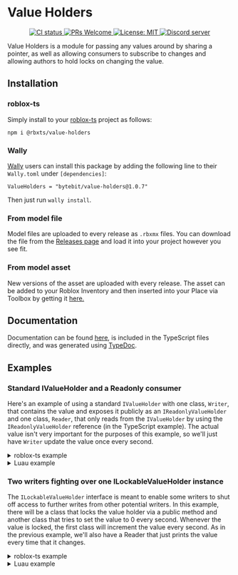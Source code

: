 # Value Holders
<p align="center">
  <a href="https://github.com/Bytebit-Org/roblox-ValueHolders/actions">
      <img src="https://github.com/Bytebit-Org/roblox-ValueHolders/workflows/CI/badge.svg" alt="CI status" />
  </a>
  <a href="http://makeapullrequest.com">
    <img src="https://img.shields.io/badge/PRs-welcome-blue.svg" alt="PRs Welcome" />
  </a>
  <a href="https://opensource.org/licenses/MIT">
    <img src="https://img.shields.io/badge/License-MIT-blue.svg" alt="License: MIT" />
  </a>
  <a href="https://discord.gg/QEz3v8y">
    <img src="https://img.shields.io/badge/discord-join-7289DA.svg?logo=discord&longCache=true&style=flat" alt="Discord server" />
  </a>
</p>

Value Holders is a module for passing any values around by sharing a pointer, as well as allowing consumers to subscribe to changes and allowing authors to hold locks on changing the value.

## Installation
### roblox-ts
Simply install to your [roblox-ts](https://roblox-ts.com/) project as follows:
```
npm i @rbxts/value-holders
```

### Wally
[Wally](https://github.com/UpliftGames/wally/) users can install this package by adding the following line to their `Wally.toml` under `[dependencies]`:
```
ValueHolders = "bytebit/value-holders@1.0.7"
```

Then just run `wally install`.

### From model file
Model files are uploaded to every release as `.rbxmx` files. You can download the file from the [Releases page](https://github.com/Bytebit-Org/roblox-ValueHolders/releases) and load it into your project however you see fit.

### From model asset
New versions of the asset are uploaded with every release. The asset can be added to your Roblox Inventory and then inserted into your Place via Toolbox by getting it [here.](https://www.roblox.com/library/9170323611/Value-Holders-Package)

## Documentation
Documentation can be found [here](https://github.com/Bytebit-Org/roblox-ValueHolders/tree/master/docs), is included in the TypeScript files directly, and was generated using [TypeDoc](https://typedoc.org/).

## Examples
### Standard IValueHolder and a Readonly consumer
Here's an example of using a standard `IValueHolder` with one class, `Writer`, that contains the value and exposes it publicly as an `IReadonlyValueHolder` and one class, `Reader`, that only reads from the `IValueHolder` by using the `IReadonlyValueHolder` reference (in the TypeScript example). The actual value isn't very important for the purposes of this example, so we'll just have `Writer` update the value once every second.

<details>
  <summary>roblox-ts example</summary>

  ```ts
  import { IValueHolder, IReadonlyValueHolder, ValueHolder } from "@rbxts/value-holders";

  export class Writer {
    public readonly valueHolder: IReadonlyValueHolder<number>;

    private readonly internalValueHolder: IValueHolder<number>;

    public constructor() {
      this.internalValueHolder = new ValueHolder(0);
      this.valueHolder = this.internalValueHolder;

      this.incrementValueEverySecond();
    }

    private incrementValueEverySecond() {
      while (true) {
        task.wait(1);
        valueHolder.updateValue(currentValue => currentValue + 1);
      }
    }
  }

  export class Reader {
    public constructor(writer: Writer) {
      this.printEveryValueUpdate(writer.valueHolder);
    }

    private printEveryValueUpdate(valueHolder: IReadonlyValueHolder<number>) {
      valueHolder.valueChanged.Connect(newValue => print("New value is: " + newValue));
    }
  }
  ```
</details>

<details>
  <summary>Luau example</summary>

  ```lua
  local ValueHolder = require(path.to.modules["value-holders"]).ValueHolder

  local Writer = {}
  Writer.__index = Writer

  local WriterConstructor = {}
  function WriterConstructor.new()
    local self = {}
    setmetatable(self, Writer)

    self.valueHolder = ValueHolder.create(0)
    _incrementValueEverySecond(self)

    return self
  end

  function _incrementValueEverySecond(self)
    while true do
      task.wait(1)
      self.valueHolder:updateValue(function (currentValue)
        return currentValue + 1
      end)
    end
  end

  local Reader = {}
  Reader.__index = Reader

  local ReaderConstructor = {}
  function ReaderConstructor.new(writer)
    local self = {}
    setmetatable(self, Reader)

    _printEveryValueUpdate(self, writer.valueHolder)

    return self
  end

  function _printEveryValueUpdate(self, valueHolder)
    valueHolder.valueChanged:Connect(function (newValue)
      print("New value is: ", newValue)
    end)
  end

  return {
    Writer = WriterConstructor,
    Reader = ReaderConstructor
  }
  ```
</details>

### Two writers fighting over one ILockableValueHolder instance
The `ILockableValueHolder` interface is meant to enable some writers to shut off access to further writes from other potential writers. In this example, there will be a class that locks the value holder via a public method and another class that tries to set the value to 0 every second. Whenever the value is locked, the first class will increment the value every second. As in the previous example, we'll also have a Reader that just prints the value every time that it changes.

<details>
  <summary>roblox-ts example</summary>

  ```ts
  import { ILockableValueHolder, IReadonlyValueHolder, LockableValueHolder } from "@rbxts/value-holders";
  
  // not going to use this but just for example purposes
  const exampleLockableValueHolder = LockableValueHolder.create(0);

  export class LockedIncrementingWriter {
    private lockKey: object | undefined = undefined;

    public constructor(private readonly lockableValueHolder: ILockableValueHolder) {
      this.incrementValueEverySecond();
    }

    public takeLock() {
      if (this.lockKey !== undefined) {
        return;
      }

      this.lockKey = this.lockableValueHolder.tryTakeLock();
    }

    public releaseLock() {
      if (this.lockKey !== undefined) {
        return;
      }

      this.lockableValueHolder.releaseLock(this.lockKey);
      this.lockKey = undefined;
    }

    private incrementValueEverySecond() {
      while (true) {
        task.wait(1);
        if (lockableValueHolder.isLocked()) {
          lockableValueHolder.updateValue(
            currentValue => currentValue + 1,
            this.lockKey);
        }
      }
    }
  }

  export class ZeroWriter {
    public constructor(private readonly lockableValueHolder: ILockableValueHolder) {
      this.setValueToZeroEverySecond();
    }

    private setValueToZeroEverySecond() {
      while (true) {
        task.wait(1);
        if (!lockableValueHolder.isLocked()) {
          // If the code did not first check whether the value holder was locked,
          // then this line would error
          lockableValueHolder.setValue(0);
        }
      }
    }
  }

  export class Reader {
    public constructor(valueHolder: IReadonlyValueHolder) {
      this.printEveryValueUpdate(valueHolder);
    }

    private printEveryValueUpdate(valueHolder: IReadonlyValueHolder<number>) {
      valueHolder.valueChanged.Connect(newValue => print("New value is: " + newValue));
    }
  }
  ```
</details>

<details>
  <summary>Luau example</summary>

  ```lua
  local LockableValueHolder = require(path.to.modules["value-holders"]).LockableValueHolder

  -- not going to use this but just for example purposes
  local exampleLockableValueHolder = LockableValueHolder.create(0);

  local LockedIncrementingWriter = {}
  LockedIncrementingWriter.__index = LockedIncrementingWriter

  local LockedIncrementingWriterConstructor = {}
  function LockedIncrementingWriterConstructor.new(lockableValueHolder)
    local self = {}
    setmetatable(self, LockedIncrementingWriter)

    self._lockableValueHolder = lockableValueHolder
    _incrementValueEverySecond(self)

    return self
  end

  function LockedIncrementingWriter:takeLock()
    if self._lockKey then
      return
    end

    self._lockKey = self._lockableValueHolder:tryTakeLock();
  end

  function LockedIncrementingWriter:releaseLock()
    if self._lockKey then
      return
    end

    self._lockableValueHolder:releaseLock(self._lockKey);
    self._lockKey = nil;
  end

  function _incrementValueEverySecond(self)
    while true do
      task.wait(1)
      if self._lockableValueHolder:isLocked() then
        self._lockableValueHolder:updateValue(function (currentValue)
          return currentValue + 1
        end, self._lockKey)
      end
    end
  end

  local ZeroWriter = {}
  ZeroWriter.__index = ZeroWriter

  local ZeroWriterConstructor = {}
  function ZeroWriterConstructor.new(lockableValueHolder)
    local self = {}
    setmetatable(self, ZeroWriter)

    self._lockableValueHolder = lockableValueHolder
    _setValueToZeroEverySecond(self)

    return self
  end

  function _setValueToZeroEverySecond(self)
    while true do
      task.wait(1)
      if not self._lockableValueHolder:isLocked() then
        -- If the code did not first check whether the value holder was locked,
        -- then this line would error
        self._lockableValueHolder:setValue(0)
      end
    end
  end

  local Reader = {}
  Reader.__index = Reader

  local ReaderConstructor = {}
  function ReaderConstructor.new(valueHolder)
    local self = {}
    setmetatable(self, Reader)

    _printEveryValueUpdate(self, valueHolder)

    return self
  end

  function _printEveryValueUpdate(self, valueHolder)
    valueHolder.valueChanged:Connect(function (newValue)
      print("New value is: ", newValue)
    end)
  end

  return {
    LockedIncrementingWriter = LockedIncrementingWriterConstructor,
    ZeroWriter = ZeroWriterConstructor,
    Reader = ReaderConstructor
  }
  ```
</details>